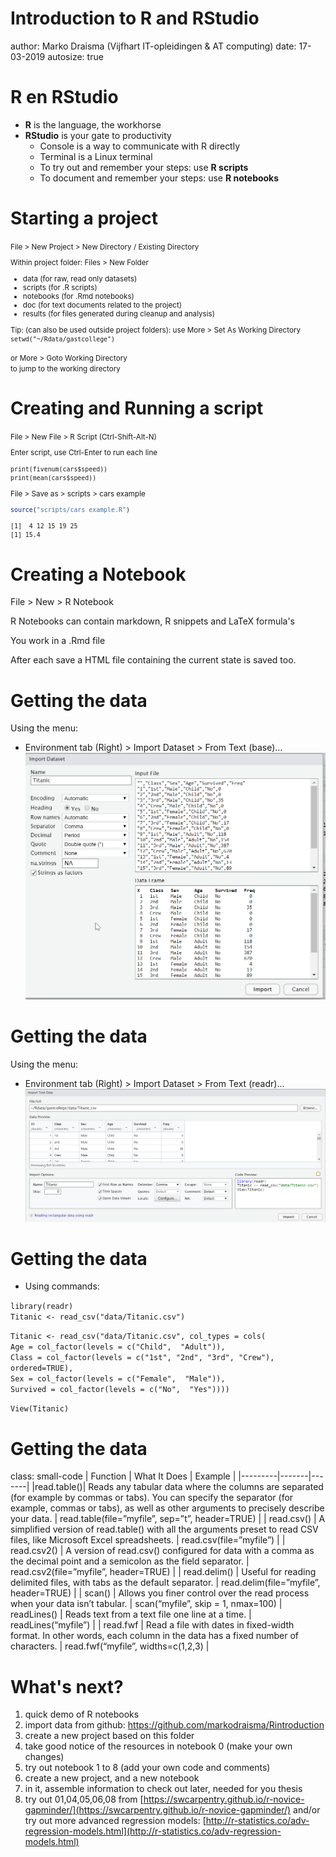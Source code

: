 <style>
body {
 background-image: url("presentation-figure/background 1680x1050 E.png");
   /* Full height */
  height: 100%; 

  /* Center and scale the image nicely */
  background-position: center;
  background-repeat: no-repeat;
  background-size: cover;
}
</style>

Introduction to R and RStudio
========================================================
author: Marko Draisma (Vijfhart IT-opleidingen & AT computing)
date: 17-03-2019
autosize: true

R en RStudio
========================================================
* **R** is the language, the workhorse
* **RStudio** is your gate to productivity
  - Console is a way to communicate with R directly
  - Terminal is a Linux terminal
  - To try out and remember your steps: use **R scripts**
  - To document and remember your steps: use **R notebooks**

Starting a project
=======================================================
<small>
File > New Project >  New Directory / Existing Directory

Within project folder: Files > New Folder
* data (for raw, read only datasets)
* scripts (for .R scripts)
* notebooks (for .Rmd notebooks)
* doc (for text documents related to the project)
* results (for files generated during cleanup and analysis)

Tip: (can also be used outside project folders): use More > Set As Working Directory  
`setwd("~/Rdata/gastcollege")`  

or More > Goto Working Directory  
to jump to the working directory
</small>

Creating and Running a script
=======================================================
<small>
File > New File > R Script (Ctrl-Shift-Alt-N)

Enter script, use Ctrl-Enter to run each line

```
print(fivenum(cars$speed))
print(mean(cars$speed))
```

File > Save as > scripts > cars example  


```r
source("scripts/cars example.R")
```

```
[1]  4 12 15 19 25
[1] 15.4
```
</small>


Creating a Notebook
=======================================================
File > New > R Notebook

R Notebooks can contain markdown, R snippets and LaTeX formula's  

You work in a .Rmd file  

After each save a HTML file containing the current state is saved too.


Getting the data
========================================================
Using the menu: 
* Environment tab (Right) > Import Dataset > From Text (base)...
![import from text (baxe)](presentation-figure/import_base.png)

Getting the data
========================================================
Using the menu: 
* Environment tab (Right) > Import Dataset > From Text (readr)...
![import from text (baxe)](presentation-figure/import_readr.png)

Getting the data
========================================================
* Using commands:

`library(readr)`  
`Titanic <- read_csv("data/Titanic.csv")`  

`Titanic <- read_csv("data/Titanic.csv", col_types = cols(`  
    `Age = col_factor(levels = c("Child", 
    "Adult")),`  
    `Class = col_factor(levels = c("1st",
    "2nd", "3rd", "Crew"), ordered=TRUE),`  
    `Sex = col_factor(levels = c("Female", 
    "Male")),`  
    `Survived = col_factor(levels = c("No", 
    "Yes"))))`
    
`View(Titanic)`

Getting the data
========================================================
class: small-code
| Function	| What It Does	| Example |
|---------|-------|-------|
|read.table()|	Reads any tabular data where the columns are separated (for example by commas or tabs). You can specify the separator (for example, commas or tabs), as well as other arguments to precisely describe your data. |	read.table(file=”myfile”, sep=”t”, header=TRUE) |
| read.csv() |	A simplified version of read.table() with all the arguments preset to read CSV files, like Microsoft Excel spreadsheets.	| read.csv(file=”myfile”) |
| read.csv2() |	A version of read.csv() configured for data with a comma as the decimal point and a semicolon as the field separator.	| read.csv2(file=”myfile”, header=TRUE) |
| read.delim() |	Useful for reading delimited files, with tabs as the default separator. |	read.delim(file=”myfile”, header=TRUE) |
| scan() |	Allows you finer control over the read process when your data isn’t tabular.	| scan(“myfile”, skip = 1, nmax=100) |
readLines() |	Reads text from a text file one line at a time. |	readLines(“myfile”) |
| read.fwf |	Read a file with dates in fixed-width format. In other words, each column in the data has a fixed number of characters. |	read.fwf(“myfile”, widths=c(1,2,3) |

What's next?
========================================================
1. quick demo of R notebooks
2. import data from github: https://github.com/markodraisma/Rintroduction
3. create a new project based on this folder
4. take good notice of the resources in notebook 0 (make your own changes)
5. try out notebook 1 to 8 (add your own code and comments)
6. create a new project, and a new notebook
7. in it, assemble information to check out later, needed for you thesis
8. try out 01,04,05,06,08 from [https://swcarpentry.github.io/r-novice-gapminder/](https://swcarpentry.github.io/r-novice-gapminder/) 
and/or try out more advanced regression models: [http://r-statistics.co/adv-regression-models.html](http://r-statistics.co/adv-regression-models.html)




